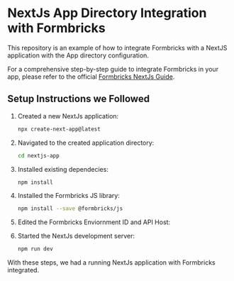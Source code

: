 # NextJs App Directory Integration with Formbricks

This repository is an example of how to integrate Formbricks with a NextJS application with the App directory configuration.

For a comprehensive step-by-step guide to integrate Formbricks in your app, please refer to the official [Formbricks NextJs Guide](https://formbricks.com/docs/getting-started/framework-guides#next-js).

## Setup Instructions we Followed

1. Created a new NextJs application:

   ```sh
   npx create-next-app@latest
   ```

2. Navigated to the created application directory:

   ```sh
   cd nextjs-app
   ```

3. Installed existing dependecies:

   ```sh
   npm install
   ```

4. Installed the Formbricks JS library:

   ```sh
   npm install --save @formbricks/js
   ```

5. Edited the Formbricks Enviornment ID and API Host:

6. Started the NextJs development server:

   ```sh
   npm run dev
   ```

With these steps, we had a running NextJs application with Formbricks integrated.
